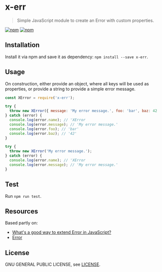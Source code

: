 # x-err

> Simple JavaScript module to create an Error with custom properties.

[![npm](https://img.shields.io/npm/v/x-err.svg)](https://www.npmjs.com/package/x-err)
[![npm](https://img.shields.io/npm/l/x-err.svg)](https://www.npmjs.com/package/x-err)


## Installation

Install it via npm and save it as dependency: `npm install --save x-err`.


## Usage

On construction, either provide an object, where all keys will be used as properties, or provide a string to provide a simple error message.

```javascript
const XError = require('x-err');

try {
  throw new XError({ message: 'My error message.', foo: 'bar', baz: 42 });
} catch (error) {
  console.log(error.name); // 'XError
  console.log(error.message); // 'My error message.'
  console.log(error.foo); // 'bar'
  console.log(error.baz); // '42'
}

try {
  throw new XError('My error message.');
} catch (error) {
  console.log(error.name); // 'XError
  console.log(error.message); // 'My error message.'
}
```


## Test

Run `npm run test`.


## Resources

Based partly on:

- [What's a good way to extend Error in JavaScript?](https://stackoverflow.com/questions/1382107/whats-a-good-way-to-extend-error-in-javascript)
- [Error](https://developer.mozilla.org/en/docs/Web/JavaScript/Reference/Global_Objects/Error)

## License

GNU GENERAL PUBLIC LICENSE, see [LICENSE](LICENSE).
